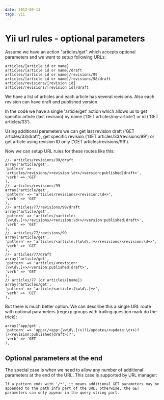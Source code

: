 ```yaml
---
date: 2012-09-13
tags: yii
---
```

Yii url rules - optional parameters
====================================

Assume we have an action "articles/get" which accepts optional parameters and we want to setup following URLs:

    articles/[article id or name]
    articles/[article id or name]/draft
    articles/[article id or name]/revisions/99
    articles/[article id or name]/revisions/98/draft
    articles/revisions/[revision id]
    articles/revisions/[revision id]/draft

<!-- more -->
We have a list of articles and each article has several revisions. Also each revision can have draft and published version.

In the code we have a single 'article/get' action which allows us to get specific article (last revision) by name ('GET articles/my-article') or id ('GET articles/33').

Using additional parameters we can get last revision draft ('GET articles/33/draft'), get specific revision ('GET articles/33/revisions/99') or get article using revision ID only ('GET articles/revisions/99').

Now we can setup URL rules for these routes like this:

    //- articles/revisions/98/draft
    array('article/get',
    'pattern' => 'articles/revisions/<revision:\d+>/<version:published|draft>',
    'verb' => 'GET'
    ),
    //- articles/revisions/99
    array('article/get',
    'pattern' => 'articles/revisions/<revision:\d+>',
    'verb' => 'GET'
    ),
    //- articles/77/revisions/99/draft
    array('article/get',
    'pattern' => 'articles/<article:[\w\d\.]+>/revisions/<revision:\d+>/<version:published|draft>',
    'verb' => 'GET'
    ),
    //- articles/77/revisions/99
    array('article/get',
    'pattern' => 'articles/<article:[\w\d\.]+>/revisions/<revision:\d+>',
    'verb' => 'GET'
    ),
    //- articles/77/draft
    array('article/get',
    'pattern' => 'articles/<revision:[\w\d\.]+>/<version:published|draft>',
    'verb' => 'GET'
    ),
    // articles/77 (or articles/[name])
    array('articles/get',
    'pattern' => 'article/<article:[\w\d\.]+>',
    'verb' => 'GET'
    ),

But there is much better option. We can describe this a single URL route with optional parameters (regexp groups with trailing question mark do the trick):

    array('app/get',
    'pattern' => 'apps(/<app:[\w\d\.]+>)?(/updates/<update:\d+>)?(/<revision:published|draft>)?',
    'verb' => 'GET'
    ),

Optional parameters at the end
------------------------------
The special case is when we need to allow any number of additional parameters at the end of the URL. This case is supported by URL manager:

    If a pattern ends with '/*', it means additional GET parameters may be appended to the path info part of the URL; otherwise, the GET parameters can only appear in the query string part.
